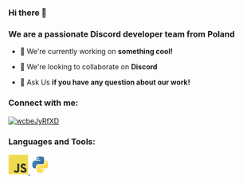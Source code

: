 ### Hi there 👋

<h3 align="left">We are a passionate Discord developer team from Poland</h3>

- 🔭 We're currently working on **something cool!**

- 👯 We're looking to collaborate on **Discord**

- 💬 Ask Us **if you have any question about our work!**

<h3 align="left">Connect with me:</h3>
<p align="left">
<a href="https://discord.gg/wcbeJyRfXD" target="blank"><img align="center" src="https://cdn.jsdelivr.net/npm/simple-icons@3.0.1/icons/discord.svg" alt="wcbeJyRfXD" height="30" width="40" /></a>
</p>

<h3 align="left">Languages and Tools:</h3>
<p align="left"> <a href="https://developer.mozilla.org/en-US/docs/Web/JavaScript" target="_blank"> <img src="https://raw.githubusercontent.com/devicons/devicon/master/icons/javascript/javascript-original.svg" alt="javascript" width="40" height="40"/> </a> <a href="https://www.python.org" target="_blank"> <img src="https://raw.githubusercontent.com/devicons/devicon/master/icons/python/python-original.svg" alt="python" width="40" height="40"/> </a> </p>

